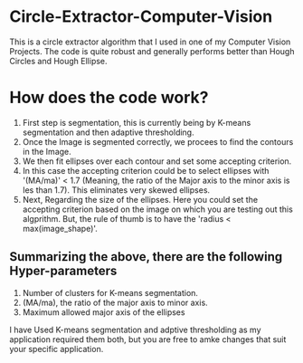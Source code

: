 # Circle-Extractor-Computer-Vision
This is a circle extractor algorithm that I used in one of my Computer Vision Projects. The code is quite robust and generally performs better than Hough Circles and Hough Ellipse.

# How does the code work?
1. First step is segmentation, this is currently being by K-means segmentation and then adaptive thresholding.
2. Once the Image is segmented correctly, we procees to find the contours in the Image.
3. We then fit ellipses over each contour and set some accepting criterion.
4. In this case the accepting criterion could be to select ellipses with '(MA/ma)' < 1.7 (Meaning, the ratio of the Major axis to the minor axis is les than 1.7). This eliminates very skewed ellipses.
5. Next, Regarding the size of the ellipses. Here you could set the accepting criterion based on the image on which you are testing out this algprithm. But, the rule of thumb is to have the 'radius < max(image_shape)'.

## Summarizing the above, there are the following Hyper-parameters
1. Number of clusters for K-means segmentation.
2. (MA/ma), the ratio of the major axis to minor axis.
3. Maximum allowed major axis of the ellipses

I have Used K-means segmentation and adptive thresholding as my application required them both, but you are free to amke changes that suit your specific application.


